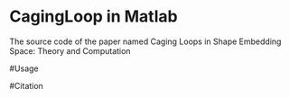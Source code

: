 # CagingLoop in Matlab
The source code of the paper named Caging Loops in Shape Embedding Space: Theory and Computation

#Usage

#Citation
